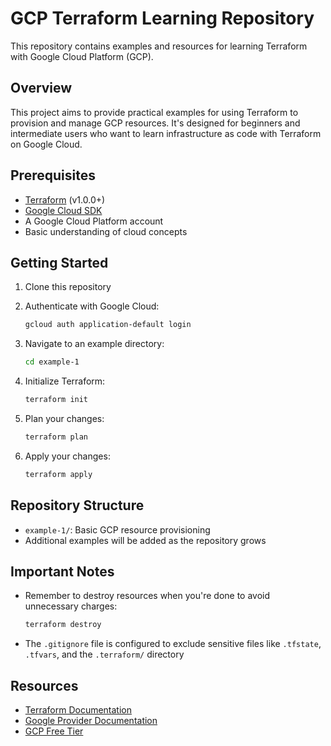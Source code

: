 # GCP Terraform Learning Repository

This repository contains examples and resources for learning Terraform with Google Cloud Platform (GCP).

## Overview

This project aims to provide practical examples for using Terraform to provision and manage GCP resources. It's designed for beginners and intermediate users who want to learn infrastructure as code with Terraform on Google Cloud.

## Prerequisites

- [Terraform](https://www.terraform.io/downloads.html) (v1.0.0+)
- [Google Cloud SDK](https://cloud.google.com/sdk/docs/install)
- A Google Cloud Platform account
- Basic understanding of cloud concepts

## Getting Started

1. Clone this repository
2. Authenticate with Google Cloud:

   ```bash
   gcloud auth application-default login
   ```

3. Navigate to an example directory:

   ```bash
   cd example-1
   ```

4. Initialize Terraform:

   ```bash
   terraform init
   ```

5. Plan your changes:

   ```bash
   terraform plan
   ```

6. Apply your changes:

   ```bash
   terraform apply
   ```

## Repository Structure

- `example-1/`: Basic GCP resource provisioning
- Additional examples will be added as the repository grows

## Important Notes

- Remember to destroy resources when you're done to avoid unnecessary charges:

  ```bash
  terraform destroy
  ```

- The `.gitignore` file is configured to exclude sensitive files like `.tfstate`, `.tfvars`, and the `.terraform/` directory

## Resources

- [Terraform Documentation](https://www.terraform.io/docs)
- [Google Provider Documentation](https://registry.terraform.io/providers/hashicorp/google/latest/docs)
- [GCP Free Tier](https://cloud.google.com/free)
